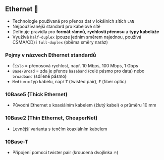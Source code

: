 ## Ethernet 🔌
- Technologie používaná pro přenos dat v lokálních sítích `LAN`
- Nejpoužívanější standard pro kabelové sítě
- Definuje pravidla pro **formát rámců**, **rychlosti přenosu** a **typy kabeláže**
- Využívá `half-duplex` (pouze jedním směrem najednou, používá CSMA/CD) i `full-duplex` (oběma směry naráz)

### Pojmy v názvech Ethernet standardů
- `Číslo` = přenosová rychlost, např. 10 Mbps, 100 Mbps, 1 Gbps
- `Base/Broad` = zda je přenos `baseband` (celé pásmo pro data) nebo `broadband` (sdílené pásmo)
- `Medium` = typ kabelu, např `T` (twisted pair), `F` (fiber optic)

### 10Base5 (Thick Ethernet)
- Původní Ethernet s koaxiálním kabelem (žlutý kabel) o průměru 10 mm

### 10Base2 (Thin Ethernet, CheaperNet)
- Levnější varianta s tenčím koaxiálním kabelem

### 10Base-T
- Připojení pomocí twister pair (kroucená dvojlinka 🔥)
